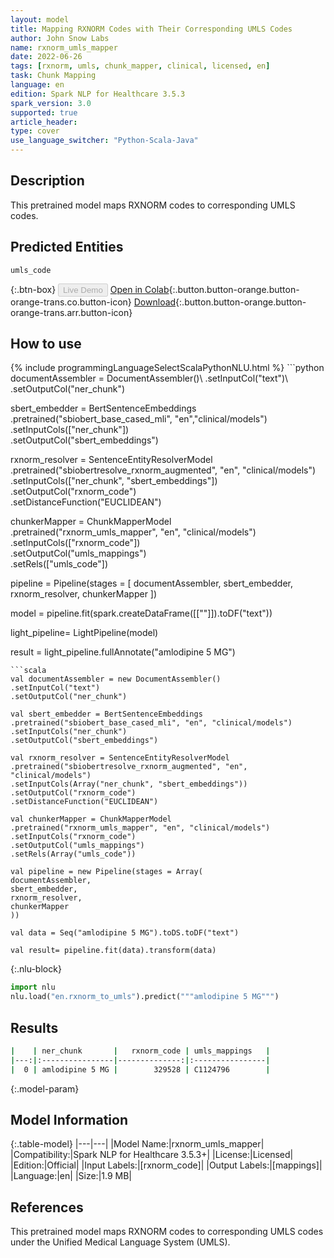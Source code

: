 ```yaml
---
layout: model
title: Mapping RXNORM Codes with Their Corresponding UMLS Codes
author: John Snow Labs
name: rxnorm_umls_mapper
date: 2022-06-26
tags: [rxnorm, umls, chunk_mapper, clinical, licensed, en]
task: Chunk Mapping
language: en
edition: Spark NLP for Healthcare 3.5.3
spark_version: 3.0
supported: true
article_header:
type: cover
use_language_switcher: "Python-Scala-Java"
---
```


## Description

This pretrained model maps RXNORM codes to corresponding UMLS codes.

## Predicted Entities

`umls_code`

{:.btn-box}
<button class="button button-orange" disabled>Live Demo</button>
[Open in Colab](https://colab.research.google.com/github/JohnSnowLabs/spark-nlp-workshop/blob/master/tutorials/Certification_Trainings/Healthcare/26.Chunk_Mapping.ipynb){:.button.button-orange.button-orange-trans.co.button-icon}
[Download](https://s3.amazonaws.com/auxdata.johnsnowlabs.com/clinical/models/rxnorm_umls_mapper_en_3.5.3_3.0_1656276292081.zip){:.button.button-orange.button-orange-trans.arr.button-icon}

## How to use



<div class="tabs-box" markdown="1">
{% include programmingLanguageSelectScalaPythonNLU.html %}
```python
documentAssembler = DocumentAssembler()\
.setInputCol("text")\
.setOutputCol("ner_chunk")

sbert_embedder = BertSentenceEmbeddings\
.pretrained("sbiobert_base_cased_mli", "en","clinical/models")\
.setInputCols(["ner_chunk"])\
.setOutputCol("sbert_embeddings")

rxnorm_resolver = SentenceEntityResolverModel\
.pretrained("sbiobertresolve_rxnorm_augmented", "en", "clinical/models")\
.setInputCols(["ner_chunk", "sbert_embeddings"])\
.setOutputCol("rxnorm_code")\
.setDistanceFunction("EUCLIDEAN")

chunkerMapper = ChunkMapperModel\
.pretrained("rxnorm_umls_mapper", "en", "clinical/models")\
.setInputCols(["rxnorm_code"])\
.setOutputCol("umls_mappings")\
.setRels(["umls_code"])


pipeline = Pipeline(stages = [
documentAssembler,
sbert_embedder,
rxnorm_resolver,
chunkerMapper
])

model = pipeline.fit(spark.createDataFrame([[""]]).toDF("text"))

light_pipeline= LightPipeline(model)

result = light_pipeline.fullAnnotate("amlodipine 5 MG")
```
```scala
val documentAssembler = new DocumentAssembler()
.setInputCol("text")
.setOutputCol("ner_chunk")

val sbert_embedder = BertSentenceEmbeddings
.pretrained("sbiobert_base_cased_mli", "en", "clinical/models")
.setInputCols("ner_chunk")
.setOutputCol("sbert_embeddings")

val rxnorm_resolver = SentenceEntityResolverModel
.pretrained("sbiobertresolve_rxnorm_augmented", "en", "clinical/models")
.setInputCols(Array("ner_chunk", "sbert_embeddings"))
.setOutputCol("rxnorm_code")
.setDistanceFunction("EUCLIDEAN")

val chunkerMapper = ChunkMapperModel
.pretrained("rxnorm_umls_mapper", "en", "clinical/models")
.setInputCols("rxnorm_code")
.setOutputCol("umls_mappings")
.setRels(Array("umls_code"))

val pipeline = new Pipeline(stages = Array(
documentAssembler,
sbert_embedder,
rxnorm_resolver,
chunkerMapper
))

val data = Seq("amlodipine 5 MG").toDS.toDF("text")

val result= pipeline.fit(data).transform(data)
```


{:.nlu-block}
```python
import nlu
nlu.load("en.rxnorm_to_umls").predict("""amlodipine 5 MG""")
```

</div>

## Results

```bash
|    | ner_chunk       |   rxnorm_code | umls_mappings   |
|---:|:----------------|--------------:|:----------------|
|  0 | amlodipine 5 MG |        329528 | C1124796        |
```

{:.model-param}
## Model Information

{:.table-model}
|---|---|
|Model Name:|rxnorm_umls_mapper|
|Compatibility:|Spark NLP for Healthcare 3.5.3+|
|License:|Licensed|
|Edition:|Official|
|Input Labels:|[rxnorm_code]|
|Output Labels:|[mappings]|
|Language:|en|
|Size:|1.9 MB|

## References

This pretrained model maps RXNORM codes to corresponding UMLS codes under the Unified Medical Language System (UMLS).